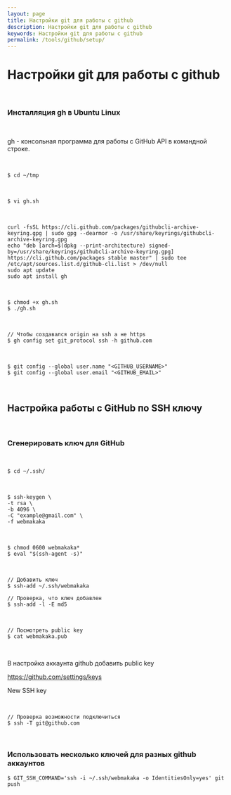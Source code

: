 ```yaml
---
layout: page
title: Настройки git для работы с github
description: Настройки git для работы с github
keywords: Настройки git для работы с github
permalink: /tools/github/setup/
---
```


# Настройки git для работы с github

<br/>

### Инсталляция gh в Ubuntu Linux

<br/>

gh - консольная программа для работы с GitHub API в командной строке.

<br/>


```
$ cd ~/tmp
```

<br/>

```
$ vi gh.sh
```

<br/>

```
curl -fsSL https://cli.github.com/packages/githubcli-archive-keyring.gpg | sudo gpg --dearmor -o /usr/share/keyrings/githubcli-archive-keyring.gpg
echo "deb [arch=$(dpkg --print-architecture) signed-by=/usr/share/keyrings/githubcli-archive-keyring.gpg] https://cli.github.com/packages stable master" | sudo tee /etc/apt/sources.list.d/github-cli.list > /dev/null
sudo apt update
sudo apt install gh
```

<br/>

```
$ chmod +x gh.sh
$ ./gh.sh
```

<br/>

```
// Чтобы создавался origin на ssh а не https
$ gh config set git_protocol ssh -h github.com
```

<br/>

```
$ git config --global user.name "<GITHUB_USERNAME>"
$ git config --global user.email "<GITHUB_EMAIL>"
```

<br/>

## Настройка работы с GitHub по SSH ключу

<br/>

### Сгенерировать ключ для GitHub

<br/>

    $ cd ~/.ssh/

<br/>

    $ ssh-keygen \
    -t rsa \
    -b 4096 \
    -C "example@gmail.com" \
    -f webmakaka

<br/>

    $ chmod 0600 webmakaka*
    $ eval "$(ssh-agent -s)"

<br/>

    // Добавить ключ
    $ ssh-add ~/.ssh/webmakaka

    // Проверка, что ключ добавлен
    $ ssh-add -l -E md5

<br/>

```
// Посмотреть public key
$ cat webmakaka.pub
```

<br/>

В настройка аккаунта github добавить public key

https://github.com/settings/keys

New SSH key

<br/>

```
// Проверка возможности подключиться
$ ssh -T git@github.com
```

<br/>

### Использовать несколько ключей для разных github аккаунтов

    $ GIT_SSH_COMMAND='ssh -i ~/.ssh/webmakaka -o IdentitiesOnly=yes' git push

<br/>

<!--

// Страница генерации токена
https://github.com/settings/tokens

-->